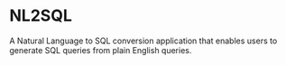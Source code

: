 # NL2SQL
A Natural Language to SQL conversion application that enables users to generate SQL queries from plain English queries.
